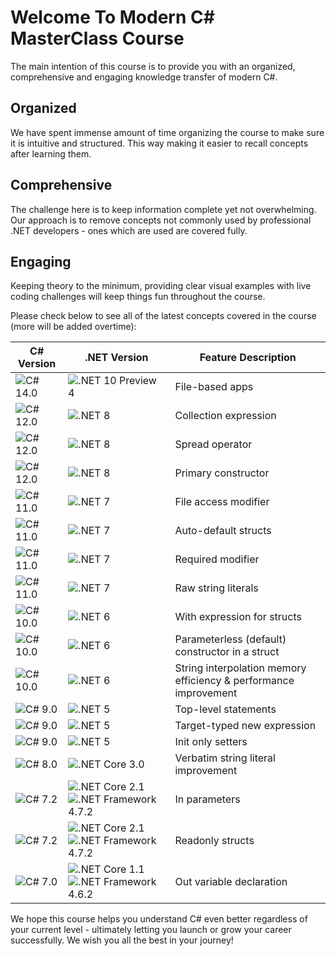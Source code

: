 # Welcome To Modern C# MasterClass Course

The main intention of this course is to provide you with an organized, comprehensive and engaging knowledge transfer of modern C#.

## Organized

We have spent immense amount of time organizing the course to make sure it is intuitive and structured. This way making it easier to recall concepts after learning them.

## Comprehensive

The challenge here is to keep information complete yet not overwhelming. Our approach is to remove concepts not commonly used by professional .NET developers - ones which are used are covered fully.

## Engaging

Keeping theory to the minimum, providing clear visual examples with live coding challenges will keep things fun throughout the course.

Please check below to see all of the latest concepts covered in the course (more will be added overtime):

| C# Version | .NET Version | Feature Description |
|------------------|-------------------|------------------------|
| ![C# 14.0](https://img.shields.io/badge/C%23-14.0-blue) | ![.NET 10 Preview 4](https://img.shields.io/badge/.NET-10.0--preview--4-yellow) | File-based apps |
| ![C# 12.0](https://img.shields.io/badge/C%23-12.0-blue) | ![.NET 8](https://img.shields.io/badge/.NET-8.0-yellow) | Collection expression |
| ![C# 12.0](https://img.shields.io/badge/C%23-12.0-blue) | ![.NET 8](https://img.shields.io/badge/.NET-8.0-yellow) | Spread operator |
| ![C# 12.0](https://img.shields.io/badge/C%23-12.0-blue) | ![.NET 8](https://img.shields.io/badge/.NET-8.0-yellow) | Primary constructor |
| ![C# 11.0](https://img.shields.io/badge/C%23-11.0-blue) | ![.NET 7](https://img.shields.io/badge/.NET-7.0-yellow) | File access modifier |
| ![C# 11.0](https://img.shields.io/badge/C%23-11.0-blue) | ![.NET 7](https://img.shields.io/badge/.NET-7.0-yellow) | Auto-default structs |
| ![C# 11.0](https://img.shields.io/badge/C%23-11.0-blue) | ![.NET 7](https://img.shields.io/badge/.NET-7.0-yellow) | Required modifier |
| ![C# 11.0](https://img.shields.io/badge/C%23-11.0-blue) | ![.NET 7](https://img.shields.io/badge/.NET-7.0-yellow) | Raw string literals |
| ![C# 10.0](https://img.shields.io/badge/C%23-10.0-blue) | ![.NET 6](https://img.shields.io/badge/.NET-6.0-yellow) | With expression for structs |
| ![C# 10.0](https://img.shields.io/badge/C%23-10.0-blue) | ![.NET 6](https://img.shields.io/badge/.NET-6.0-yellow) | Parameterless (default) constructor in a struct |
| ![C# 10.0](https://img.shields.io/badge/C%23-10.0-blue) | ![.NET 6](https://img.shields.io/badge/.NET-6.0-yellow) | String interpolation memory efficiency & performance improvement |
| ![C# 9.0](https://img.shields.io/badge/C%23-9.0-blue) | ![.NET 5](https://img.shields.io/badge/.NET-5.0-yellow) | Top-level statements |
| ![C# 9.0](https://img.shields.io/badge/C%23-9.0-blue) | ![.NET 5](https://img.shields.io/badge/.NET-5.0-yellow) | Target-typed new expression |
| ![C# 9.0](https://img.shields.io/badge/C%23-9.0-blue) | ![.NET 5](https://img.shields.io/badge/.NET-5.0-yellow) | Init only setters |
| ![C# 8.0](https://img.shields.io/badge/C%23-8.0-blue) | ![.NET Core 3.0](https://img.shields.io/badge/.NET%20Core-3.0-yellow) | Verbatim string literal improvement |
| ![C# 7.2](https://img.shields.io/badge/C%23-7.2-blue) | ![.NET Core 2.1](https://img.shields.io/badge/.NET%20Core-2.1-yellow) ![.NET Framework 4.7.2](https://img.shields.io/badge/.NET%20Framework-4.7.2-yellow) | In parameters |
| ![C# 7.2](https://img.shields.io/badge/C%23-7.2-blue) | ![.NET Core 2.1](https://img.shields.io/badge/.NET%20Core-2.1-yellow) ![.NET Framework 4.7.2](https://img.shields.io/badge/.NET%20Framework-4.7.2-yellow) | Readonly structs |
| ![C# 7.0](https://img.shields.io/badge/C%23-7.0-blue) | ![.NET Core 1.1](https://img.shields.io/badge/.NET%20Core-1.1-yellow) ![.NET Framework 4.6.2](https://img.shields.io/badge/.NET%20Framework-4.6.2-yellow) | Out variable declaration |

We hope this course helps you understand C# even better regardless of your current level - ultimately letting you launch or grow your career successfully. We wish you all the best in your journey!

